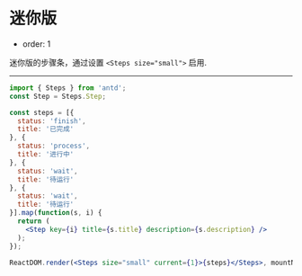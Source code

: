 # 迷你版

- order: 1

迷你版的步骤条，通过设置 `<Steps size="small">` 启用.

---

````jsx
import { Steps } from 'antd';
const Step = Steps.Step;

const steps = [{
  status: 'finish',
  title: '已完成'
}, {
  status: 'process',
  title: '进行中'
}, {
  status: 'wait',
  title: '待运行'
}, {
  status: 'wait',
  title: '待运行'
}].map(function(s, i) {
  return (
    <Step key={i} title={s.title} description={s.description} />
  );
});

ReactDOM.render(<Steps size="small" current={1}>{steps}</Steps>, mountNode);
````
